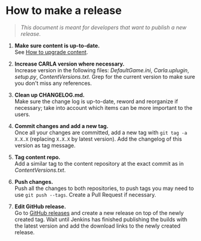 <h1>How to make a release</h1>

> _This document is meant for developers that want to publish a new release._

1. **Make sure content is up-to-date.**<br>
   See [How to upgrade content](how_to_upgrade_content.md).

2. **Increase CARLA version where necessary.**<br>
   Increase version in the following files: _DefaultGame.ini_, _Carla.uplugin_,
   _setup.py_, _ContentVersions.txt_. Grep for the current version to make sure
   you don't miss any references.

3. **Clean up CHANGELOG.md.**<br>
   Make sure the change log is up-to-date, reword and reorganize if necessary;
   take into account which items can be more important to the users.

4. **Commit changes and add a new tag.**<br>
   Once all your changes are committed, add a new tag with `git tag -a X.X.X`
   (replacing `X.X.X` by latest version). Add the changelog of this version as
   tag message.

5. **Tag content repo.**<br>
   Add a similar tag to the content repository at the exact commit as in
   _ContentVersions.txt_.

6. **Push changes.**<br>
   Push all the changes to both repositories, to push tags you may need to use
   `git push --tags`. Create a Pull Request if necessary.

7. **Edit GitHub release.**<br>
   Go to [GitHub releases](https://github.com/carla-simulator/carla/releases)
   and create a new release on top of the newly created tag. Wait until Jenkins
   has finished publishing the builds with the latest version and add the
   download links to the newly created release.
